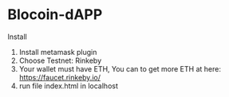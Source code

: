 # Blocoin-dAPP

Install
1. Install metamask plugin 
2. Choose Testnet: Rinkeby
3. Your wallet must have ETH, You can to get more ETH at here: https://faucet.rinkeby.io/ 
4. run file index.html in localhost
